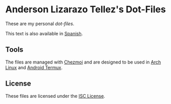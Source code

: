 
# Anderson Lizarazo Tellez's Dot-Files

These are my personal _dot-files_.

This text is also available in [Spanish](/Documentation/Es/Readme.md).

## Tools

The files are managed with [Chezmoi](https://www.chezmoi.io/) and are designed
to be used in [Arch Linux](https://archlinux.org/) and [Android
Termux](https://termux.dev/).

## License

These files are licensed under the [ISC License](/License.txt).
